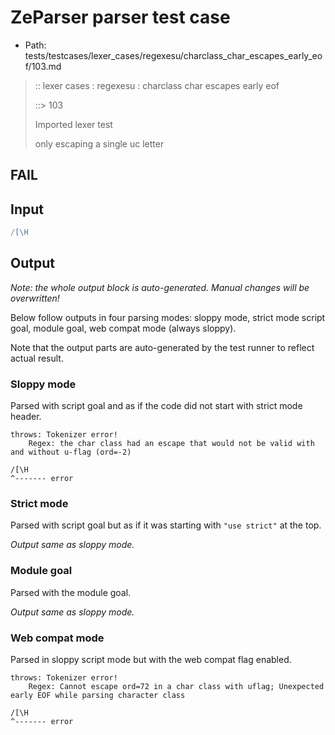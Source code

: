 # ZeParser parser test case

- Path: tests/testcases/lexer_cases/regexesu/charclass_char_escapes_early_eof/103.md

> :: lexer cases : regexesu : charclass char escapes early eof
>
> ::> 103
>
> Imported lexer test
>
> only escaping a single uc letter

## FAIL

## Input

`````js
/[\H
`````

## Output

_Note: the whole output block is auto-generated. Manual changes will be overwritten!_

Below follow outputs in four parsing modes: sloppy mode, strict mode script goal, module goal, web compat mode (always sloppy).

Note that the output parts are auto-generated by the test runner to reflect actual result.

### Sloppy mode

Parsed with script goal and as if the code did not start with strict mode header.

`````
throws: Tokenizer error!
    Regex: the char class had an escape that would not be valid with and without u-flag (ord=-2)

/[\H
^------- error
`````

### Strict mode

Parsed with script goal but as if it was starting with `"use strict"` at the top.

_Output same as sloppy mode._

### Module goal

Parsed with the module goal.

_Output same as sloppy mode._

### Web compat mode

Parsed in sloppy script mode but with the web compat flag enabled.

`````
throws: Tokenizer error!
    Regex: Cannot escape ord=72 in a char class with uflag; Unexpected early EOF while parsing character class

/[\H
^------- error
`````

